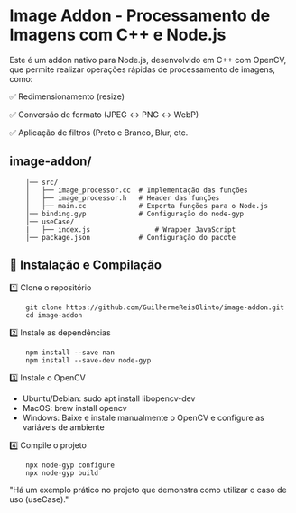 
# Image Addon - Processamento de Imagens com C++ e Node.js

Este é um addon nativo para Node.js, desenvolvido em C++ com OpenCV, que permite realizar operações rápidas de processamento de imagens, como:

✅ Redimensionamento (resize)

✅ Conversão de formato (JPEG ↔ PNG ↔ WebP)

✅ Aplicação de filtros (Preto e Branco, Blur, etc.




## image-addon/

```
    │── src/
    │   ├── image_processor.cc  # Implementação das funções
    │   ├── image_processor.h   # Header das funções
    │   ├── main.cc             # Exporta funções para o Node.js
    │── binding.gyp             # Configuração do node-gyp
    │── useCase/
    |   ├── index.js                # Wrapper JavaScript
    │── package.json            # Configuração do pacote
```

## 🔧 Instalação e Compilação

1️⃣ Clone o repositório

```
    git clone https://github.com/GuilhermeReisOlinto/image-addon.git
    cd image-addon
```

2️⃣ Instale as dependências

```
    npm install --save nan
    npm install --save-dev node-gyp
```

3️⃣ Instale o OpenCV

- Ubuntu/Debian: sudo apt install libopencv-dev
- MacOS: brew install opencv
- Windows: Baixe e instale manualmente o OpenCV e configure as variáveis de ambiente


4️⃣ Compile o projeto

```
    npx node-gyp configure
    npx node-gyp build
```


"Há um exemplo prático no projeto que demonstra como utilizar o caso de uso (useCase)."
